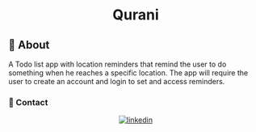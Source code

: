 <h1 align="center">Qurani</h1>
<p align="center">

## :dart: About ##

A Todo list app with location reminders that remind the user to do something when he reaches a specific location. The app will require the user to create an account and login to set and access reminders.

### :email: Contact ##
<p align="center">
<a href="[https://www.linkedin.com/in/romanyn36/](https://www.linkedin.com/in/eslam-mohamed-8b6a1124a)" target="_blank">
    <img src="https://img.shields.io/badge/Connect-Romani-blue.svg?style=flat&logo=linkedin" alt="linkedin"/>
</a>



</p>
